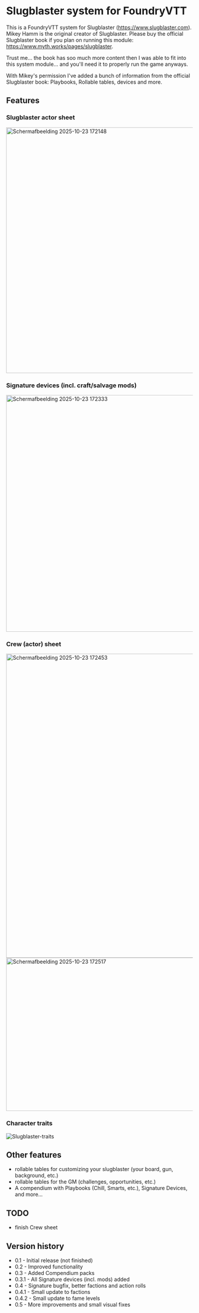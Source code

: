 # Slugblaster system for FoundryVTT
This is a FoundryVTT system for Slugblaster (https://www.slugblaster.com).
Mikey Hamm is the original creator of Slugblaster.
Please buy the official Slugblaster book if you plan on running this module: https://www.myth.works/pages/slugblaster.

Trust me... the book has soo much more content then I was able to fit into this system module... and you'll need it to properly run the game anyways.

With Mikey's permission I've added a bunch of information from the official Slugblaster book: Playbooks, Rollable tables, devices and more.

## Features
### Slugblaster actor sheet
<img width="591" height="662" alt="Schermafbeelding 2025-10-23 172148" src="https://github.com/user-attachments/assets/e912e57d-70ae-4ed3-a2b6-879e59fe9e2c" />

### Signature devices (incl. craft/salvage mods)
<img width="614" height="638" alt="Schermafbeelding 2025-10-23 172333" src="https://github.com/user-attachments/assets/35b32e66-822e-47e3-9c2f-3076108545f1" />

### Crew (actor) sheet
<img width="605" height="819" alt="Schermafbeelding 2025-10-23 172453" src="https://github.com/user-attachments/assets/46753074-cfbb-432f-be24-72cc2097b73a" />
<img width="618" height="413" alt="Schermafbeelding 2025-10-23 172517" src="https://github.com/user-attachments/assets/4965ad23-4007-4135-bc0c-805f1e1a8cac" />

### Character traits
![Slugblaster-traits](https://github.com/user-attachments/assets/a95b20f2-26fc-49d4-8d11-05a0050d2798)


## Other features
* rollable tables for customizing your slugblaster (your board, gun, background, etc.)
* rollable tables for the GM (challenges, opportunities, etc.)
* A compendium with Playbooks (Chill, Smarts, etc.), Signature Devices, and more...

## TODO
* finish Crew sheet

## Version history
* 0.1 - Initial release (not finished)
* 0.2 - Improved functionality
* 0.3 - Added Compendium packs
* 0.3.1 - All Signature devices (incl. mods) added
* 0.4 - Signature bugfix, better factions and action rolls
* 0.4.1 - Small update to factions
* 0.4.2 - Small update to fame levels
* 0.5 - More improvements and small visual fixes
